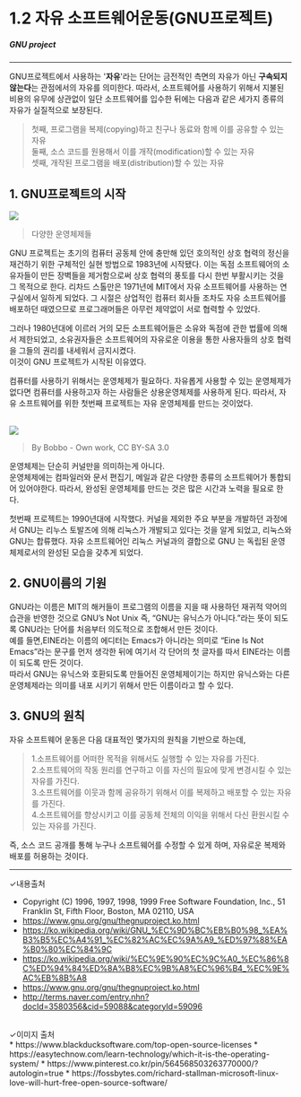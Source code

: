 # 1.2 자유 소프트웨어운동(GNU프로젝트)
##### GNU project
---


GNU프로젝트에서 사용하는 '**자유**'라는 단어는 금전적인 측면의 자유가 아닌 **구속되지 않는다**는 관점에서의 자유를 의미한다. 따라서, 소프트웨어를 사용하기 위해서 지불된 비용의 유무에 상관없이 일단 소프트웨어를 입수한 뒤에는 다음과 같은 세가지 종류의 자유가 실질적으로 보장된다.<br>

>첫째, 프로그램을 복제(copying)하고 친구나 동료와 함께 이를 공유할 수 있는 자유<br>
>둘째, 소스 코드를 원용해서 이를 개작(modification)할 수 있는 자유<br>
>셋째, 개작된 프로그램을 배포(distribution)할 수 있는 자유<br>

## 1. GNU프로젝트의 시작

<img src="https://easytechnow.com/wp-content/uploads/2015/09/wich-is-the-operating-system-3.jpg"></image>
>다양한 운영체제들

GNU 프로젝트는 초기의 컴퓨터 공동체 안에 충만해 있던 호의적인 상호 협력의 정신을 재건하기 위한 구체적인 실현 방법으로 1983년에 시작됐다. 이는 독점 소프트웨어의 소유자들이 만든 장벽들을 제거함으로써 상호 협력의 풍토를 다시 한번 부활시키는 것을 그 목적으로 한다. 리차드 스톨만은 1971년에 MIT에서 자유 소프트웨어를 사용하는 연구실에서 일하게 되었다. 그 시절은 상업적인 컴퓨터 회사들 조차도 자유 소프트웨어를 배포하던 때였으므로 프로그래머들은 아무런 제약없이 서로 협력할 수 있었다.

그러나 1980년대에 이르러 거의 모든 소프트웨어들은 소유와 독점에 관한 법률에 의해서 제한되었고, 소유권자들은 소프트웨어의 자유로운 이용을 통한 사용자들의 상호 협력을 그들의 권리를 내세워서 금지시켰다. <br> 이것이 GNU 프로젝트가 시작된 이유였다.

컴퓨터를 사용하기 위해서는 운영체제가 필요하다. 자유롭게 사용할 수 있는 운영체제가 없다면 컴퓨터를 사용하고자 하는 사람들은 상용운영체제를 사용하게 된다. 따라서, 자유 소프트웨어를 위한 첫번째 프로젝트는 자유 운영체제를 만드는 것이었다. <br><br>

<img src="https://upload.wikimedia.org/wikipedia/commons/thumb/8/8f/Kernel_Layout.svg/220px-Kernel_Layout.png"></image>
>By Bobbo - Own work, CC BY-SA 3.0


운영체제는 단순히 커널만을 의미하는게 아니다. <br> 운영체제에는 컴파일러와 문서 편집기, 메일과 같은 다양한 종류의 소프트웨어가 통합되어 있어야한다. 따라서, 완성된 운영체제를 만드는 것은 많은 시간과 노력을 필요로 한다.

첫번째 프로젝트는 1990년대에 시작했다. 커널을 제외한 주요 부분을 개발하던 과정에서 GNU는 리누스 토발즈에 의해 리눅스가 개발되고 있다는 것을 알게 되었고, 리눅스와 GNU는 합류했다. 자유 소프트웨어인 리눅스 커널과의 결합으로 GNU 는 독립된 운영체제로서의 완성된 모습을 갖추게 되었다. <br>


## 2. GNU이름의 기원

GNU라는 이름은 MIT의 해커들이 프로그램의 이름을 지을 때 사용하던 재귀적 약어의 습관을 반영한 것으로 GNU’s Not Unix 즉, “GNU는 유닉스가 아니다.”라는 뜻이 되도록 GNU라는 단어를 처음부터 의도적으로 조합해서 만든 것이다.<br> 예를 들면,EINE라는 이름의 에디터는 Emacs가 아니라는 의미로 “Eine Is Not Emacs”라는 문구를 먼저 생각한 뒤에 여기서 각 단어의 첫 글자를 따서 EINE라는 이름이 되도록 만든 것이다.<br> 따라서 GNU는 유닉스와 호환되도록 만들어진 운영체제이기는 하지만 유닉스와는 다른 운영체제라는 의미를 내포 시키기 위해서 만든 이름이라고 할 수 있다.

## 3. GNU의 원칙


자유 소프트웨어 운동은 다음 대표적인 몇가지의 원칙을 기반으로 하는데,

>1.소프트웨어를 어떠한 목적을 위해서도 실행할 수 있는 자유를 가진다.<br>
>2.소프트웨어의 작동 원리를 연구하고 이를 자신의 필요에 맞게 변경시킬 수 있는 자유를 가진다.<br>
>3.소프트웨어를 이웃과 함께 공유하기 위해서 이를 복제하고 배포할 수 있는 자유를 가진다.<br>
>4.소프트웨어를 향상시키고 이를 공동체 전체의 이익을 위해서 다신 환원시킬 수 있는 자유를 가진다.<br>


즉, 소스 코드 공개를 통해 누구나 소프트웨어를 수정할 수 있게 하며, 자유로운 복제와 배포를 허용하는 것이다.


---

✓내용출처
<br>
* Copyright (C) 1996, 1997, 1998, 1999 Free Software Foundation, Inc., 51 Franklin St, Fifth Floor, Boston, MA 02110, USA
* https://www.gnu.org/gnu/thegnuproject.ko.html
* https://ko.wikipedia.org/wiki/GNU_%EC%9D%BC%EB%B0%98_%EA%B3%B5%EC%A4%91_%EC%82%AC%EC%9A%A9_%ED%97%88%EA%B0%80%EC%84%9C
* https://ko.wikipedia.org/wiki/%EC%9E%90%EC%9C%A0_%EC%86%8C%ED%94%84%ED%8A%B8%EC%9B%A8%EC%96%B4_%EC%9E%AC%EB%8B%A8
* https://www.gnu.org/gnu/thegnuproject.ko.html
* http://terms.naver.com/entry.nhn?docId=3580356&cid=59088&categoryId=59096

<br>
✓이미지 출처
<br>
* https://www.blackducksoftware.com/top-open-source-licenses
* https://easytechnow.com/learn-technology/which-it-is-the-operating-system/
* https://www.pinterest.co.kr/pin/564568503263770000/?autologin=true
* https://fossbytes.com/richard-stallman-microsoft-linux-love-will-hurt-free-open-source-software/
